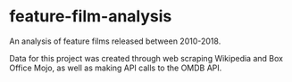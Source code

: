 feature-film-analysis
==============================

An analysis of feature films released between 2010-2018.

Data for this project was created through web scraping Wikipedia and Box Office Mojo, as well as making API calls to the
OMDB API.
